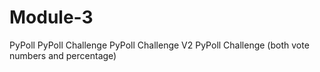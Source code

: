 # Module-3
PyPoll
PyPoll Challenge
PyPoll Challenge V2
PyPoll Challenge (both vote numbers and percentage)
